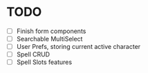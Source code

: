 # TODO

- [ ] Finish form components
- [ ] Searchable MultiSelect
- [ ] User Prefs, storing current active character
- [ ] Spell CRUD
- [ ] Spell Slots features
